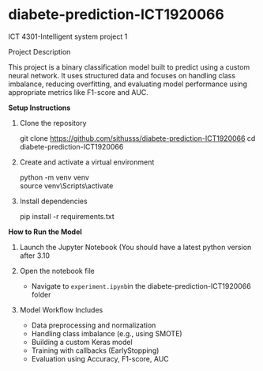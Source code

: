 # diabete-prediction-ICT1920066
ICT 4301-Intelligent system project 1

Project Description

This project is a binary classification model built to predict using a custom neural network. It uses structured data and focuses on handling class imbalance, reducing overfitting, and evaluating model performance using appropriate metrics like F1-score and AUC.

**Setup Instructions**

1. Clone the repository

   git clone https://github.com/sithusss/diabete-prediction-ICT1920066
   cd diabete-prediction-ICT1920066
 

2. Create and activate a virtual environment

   python -m venv venv  
   source venv\Scripts\activate  

3. Install dependencies

   pip install -r requirements.txt  
   
**How to Run the Model**

1. Launch the Jupyter Notebook (You should have a latest python version after 3.10 

2. Open the notebook file

   * Navigate to `experiment.ipynb`in the diabete-prediction-ICT1920066 folder


3. Model Workflow Includes

   * Data preprocessing and normalization
   * Handling class imbalance (e.g., using SMOTE)
   * Building a custom Keras model
   * Training with callbacks (EarlyStopping)
   * Evaluation using Accuracy, F1-score, AUC


